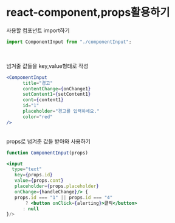 # react-component,props활용하기
사용할 컴포넌트 import하기
```jsx
import ComponentInput from "./componentInput";
```
<br/>

넘겨줄 값들을 key,value형태로 작성
```jsx
<ComponentInput
      title="경고"
      contentChange={onChange1}
      setContent1={setContent1}
      cont={content1}
      id="1"
      placeholder="경고를 입력하세요."
      color="red"
/>
```
<br/>
props로 넘겨준 값들 받아와 사용하기

```jsx
function ComponentInput(props)
```


```jsx
<input
  type="text"
   key={props.id}
   value={props.cont}
   placeholder={props.placeholder}
   onChange={handleChange}/> {
   props.id === "1" || props.id === "4"
       ? <button onClick={alerting}>클릭</button>
      : null
}/>
```
